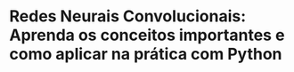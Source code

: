# Redes Neurais Convolucionais: Aprenda os conceitos importantes e como aplicar na prática com Python
